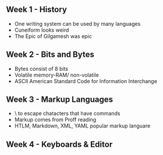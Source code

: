 ## Week 1 - History
- One writing system can be used by many languages
- Cuneiform looks weird
- The Epic of Gilgamesh was epic
## Week 2 - Bits and Bytes
- Bytes consist of 8 bits
- Volatile memory-RAM/ non-volatile
- ASCII American Standard Code for Information Interchange
## Week 3 - Markup Languages
- \ to escape chatacters that have commands
- Markup comes from Proff reading
- HTLM, Markdown, XML, YAML popular markup languare
## Week 4 - Keyboards & Editor

